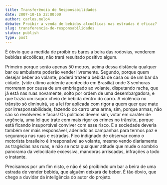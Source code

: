 ```yaml
---
title: Transferência de Responsabilidades
date: 2007-10-16 22:00:00
author: carlos.melo4
debate: Proibir a venda de bebidas alcoólicas nas estradas é eficaz?
slug: transferencia-de-responsabilidades
status: publish 
type: post
---
```


É óbvio que a medida de proibir os bares a beira das rodovias, venderem bebidas alcoólicas, não trará resultado positivo algum.  

Primeiro porque serão apenas 50 metros, acima dessa distância qualquer bar ou ambulante poderão vender livremente. Segundo, porque quem desejar beber ao volante, poderá trazer a bebida de casa ou de um bar da cidade. (vide ultimo acidente acontecido em Brasilía) onde 3 senhoras morreram por causa de um embriagado ao volante, disputando racha, que já está nas ruas novamente, solto por ordem de uma desembargadora, e que trazia um isopor cheio de bebida dentro do carro. A violência no trânsito só diminuirá, se a lei for aplicada com rigor a quem quer que mate por irresponsabilidade, fazendo do carro uma arma, sim, porque armas, não são só revólveres e facas! Os politicos devem sim, votar em caráter de urgência, uma lei que trate com mais rigor os crimes no trânsito, porque está ficando insuportável conviver com esse risco. E a sociedade deveria também ser mais responsável, aderindo as campanhas para termos paz e segurança nas ruas e estradas. Fico indignado de observar como o motorista brasileiro é irresponsável ao volante, mesmo vendo diariamente as tragédias nas ruas, e não se nota qualquer atitude que mude o sombrio panorama da velocidade excessiva, manobras arriscadas, infrações a todo o instante.  

Precisamos por um fim nisto, e não é só proibindo um bar a beira de uma estrada de vender bebida, que alguém deixará de beber. É tão óbvio, que chego a duvidar da inteligência do autor do projeto.
